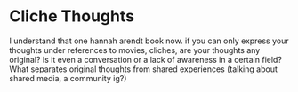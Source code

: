 # Cliche Thoughts

I understand that one hannah arendt book now. if you can only express your thoughts under references to movies, cliches, are your thoughts any original? Is it even a conversation or a lack of awareness in a certain field? What separates original thoughts from shared experiences (talking about shared media, a community ig?)